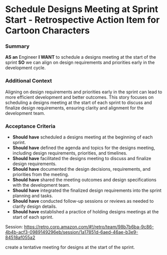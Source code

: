 
# Schedule Designs Meeting at Sprint Start - Retrospective Action Item for Cartoon Characters
### Summary
**AS an** Engineer
**I WANT** to schedule a designs meeting at the start of the sprint
**SO** we can align on design requirements and priorities early in the development cycle.

### Additional Context
Aligning on design requirements and priorities early in the sprint can lead to more efficient development and better outcomes. This story focuses on scheduling a designs meeting at the start of each sprint to discuss and finalize design requirements, ensuring clarity and alignment for the development team.

### Acceptance Criteria

- **Should have** scheduled a designs meeting at the beginning of each sprint.
- **Should have** defined the agenda and topics for the designs meeting, including design requirements, priorities, and timelines.
- **Should have** facilitated the designs meeting to discuss and finalize design requirements.
- **Should have** documented the design decisions, requirements, and priorities from the meeting.
- **Should have** shared the meeting outcomes and design specifications with the development team.
- **Should have** integrated the finalized design requirements into the sprint planning and tasks.
- **Should have** conducted follow-up sessions or reviews as needed to clarify design details.
- **Should have** established a practice of holding designs meetings at the start of each sprint.

Session: https://retro.corp.amazon.com/#!/retro/team/98b7b6ba-9c86-4b4b-acf3-0989149296eb/session/1a17851d-6aed-46ae-b3e9-84518af055a2

create a tentative meeting for designs at the start of the sprint.
